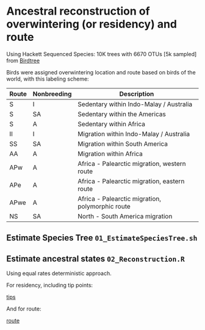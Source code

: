 # Ancestral reconstruction of overwintering (or residency) and route

Using Hackett Sequenced Species: 10K trees with 6670 OTUs [5k sampled] from [Birdtree](https://birdtree.org/subsets)

Birds were assigned overwintering location and route based on birds of the world, with this labeling scheme:

| Route | Nonbreeding | Description                                      |
| ----- | ----------- | ------------------------------------------------ |
| S     | I           | Sedentary within Indo-Malay / Australia          |
| S     | SA          | Sedentary within the Americas                    |
| S     | A           | Sedentary within Africa                          |
| II    | I           | Migration within Indo-Malay / Australia          |
| SS    | SA          | Migration within South America                   |
| AA    | A           | Migration within Africa                          |
| APw   | A           | Africa - Palearctic migration, western route     |
| APe   | A           | Africa - Palearctic migration, eastern route     |
| APwe  | A           | Africa - Palearctic migration, polymorphic route |
| NS    | SA          | North - South America migration                  |

## Estimate Species Tree `01_EstimateSpeciesTree.sh` 

## Estimate ancestral states `02_Reconstruction.R` 

Using equal rates deterministic approach. 

For residency, including tip points:

[tips](20250115_ReconstructionER-Cuculiformes_Residency-TIPS.png) 

And for route:

[route](20250115_ReconstructionER-Cuculiformes_Route-TIPS.png)



